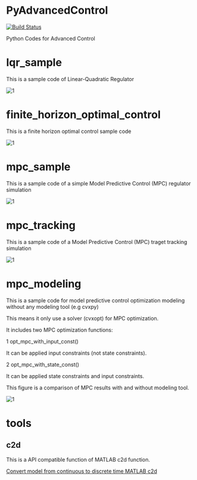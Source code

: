 # PyAdvancedControl

[![Build Status](https://travis-ci.org/AtsushiSakai/PyAdvancedControl.svg?branch=master)](https://travis-ci.org/AtsushiSakai/PyAdvancedControl)

Python Codes for Advanced Control

# lqr_sample

This is a sample code of Linear-Quadratic Regulator

![1](https://github.com/AtsushiSakai/PyAdvancedControl/blob/master/lqr_sample/result.png)

# finite_horizon_optimal_control

This is a finite horizon optimal control sample code

![1](https://github.com/AtsushiSakai/PyAdvancedControl/blob/master/finite_horizon_optimal_control/result.png)


# mpc_sample 

This is a sample code of a simple Model Predictive Control (MPC) regulator simulation

![1](https://github.com/AtsushiSakai/PyAdvancedControl/blob/master/mpc_sample/result.png)

# mpc_tracking 

This is a sample code of a Model Predictive Control (MPC) traget tracking simulation

![1](https://github.com/AtsushiSakai/PyAdvancedControl/blob/master/mpc_tracking/result.png)

# mpc_modeling 

This is a sample code for model predictive control optimization modeling without any modeling tool (e.g cvxpy)

This means it only use a solver (cvxopt) for MPC optimization.

It includes two MPC optimization functions:

1 opt_mpc_with_input_const()

It can be applied input constraints (not state constraints).

2 opt_mpc_with_state_const()

It can be applied state constraints and input constraints.

This figure is a comparison of MPC results with and without modeling tool.

![1](https://github.com/AtsushiSakai/PyAdvancedControl/blob/master/mpc_modeling/result.png)


# tools

## c2d

This is a API compatible function of MATLAB c2d function. 

[Convert model from continuous to discrete time MATLAB c2d](https://jp.mathworks.com/help/control/ref/c2d.html)

